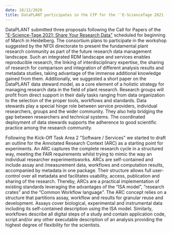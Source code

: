 ```yaml
---
date: 18/12/2020
title: DataPLANT participates in the CfP for the ''E-ScienceTage 2021 - Share Your Research Data''
---
```


DataPLANT submitted three proposals following the Call for Papers of the ["E-Science-Tage 2021: Share Your Research Data"](https://e-science-tage.de/en) scheduled for beginning of March in Heidelberg. The consortium plans to participate in the workshop suggested by the NFDI directorate to present the fundamental plant research community as part of the future research data management landscape. Such an integrated RDM landscape and services enables reproducible research, the linking of interdisciplinary expertise, the sharing of research for comparison and integration of different analysis results and metadata studies, taking advantage of the immense additional knowledge gained from them. Additionally, we suggested a short paper on the DataPLANT data steward model, as a core element of a holistic strategy for managing research data in the field of plant research. Research groups will profit from direct support in their daily tasks ranging from data organization to the selection of the proper tools, workflows and standards. Data stewards play a special hinge role between service providers, individual researchers, groups and the wider community. They also help bridging the gap between researchers and technical systems. The coordinated deployment of data stewards supports the adherence to good scientific practice among the research community.

Following the Kick-Off Task Area 2 "Software / Services" we started to draft an outline for the Annotated Research Context (ARC) as a starting point for experiments. An ARC  captures the complete research cycle in a structured way, meeting the FAIR requirements whilst trying to mimic the way an  individual researcher experimentsworks. ARCs are self-contained and include assay and /measurement data, workflows and computation results, accompanied by metadata in one package. Their structure allows full user-control over all metadata and facilitates usability, access, publication and sharing of the research. Thereby, ARCs are a practical implementation of existing standards leveraging the advantages of the “ISA model”, “research crates” and the “Common Workflow language”. The ARC concept relies on a structure that partitions assay, workflow and results for granular reuse and development. Assays cover biological, experimental and instrumental data including its self-contained description using the ISA model. Similarly, workflows describe all digital steps of a study and contain application code, script and/or any other executable description of an analysis providing the highest degree of flexibility for the scientists.